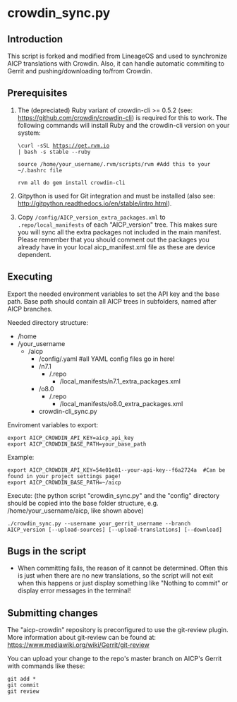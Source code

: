 crowdin_sync.py
==============

Introduction
------------
This script is forked and modified from LineageOS and used to synchronize AICP translations with Crowdin. Also, it can handle
automatic commiting to Gerrit and pushing/downloading to/from Crowdin.

Prerequisites
-------------
1. The (depreciated) Ruby variant of crowdin-cli >= 0.5.2 (see: https://github.com/crowdin/crowdin-cli) is required for this to work.
   The following commands will install Ruby and the crowdin-cli version on your system:

    <code>\curl -sSL https://get.rvm.io | bash -s stable --ruby</code>

    <code>source /home/your_username/.rvm/scripts/rvm  #Add this to your ~/.bashrc file</code>

    <code>rvm all do gem install crowdin-cli </code>

2. Gitpython is used for Git integration and must be installed (also see: http://gitpython.readthedocs.io/en/stable/intro.html).

3. Copy <code>/config/AICP_version_extra_packages.xml</code> to <code>.repo/local_manifests</code> of each "AICP_version" tree.
   This makes sure you will sync all the extra packages not included in the main manifest.
   Please remember that you should comment out the packages you already have in your local aicp_manifest.xml file
   as these are device dependent.

Executing
---------
Export the needed environment variables to set the API key and the base path.
Base path should contain all AICP trees in subfolders, named after AICP branches.

Needed directory structure:

* /home
 * /your_username
   * /aicp
     * /config/.yaml  #all YAML config files go in here!
     * /n7.1
       * /.repo
         * /local_manifests/n7.1_extra_packages.xml
     * /o8.0
       * /.repo
         * /local_manifests/o8.0_extra_packages.xml
     * crowdin-cli_sync.py

Enviroment variables to export:

    export AICP_CROWDIN_API_KEY=aicp_api_key
    export AICP_CROWDIN_BASE_PATH=your_base_path

Example:

    export AICP_CROWDIN_API_KEY=54e01e81--your-api-key--f6a2724a  #Can be found in your project settings page!
    export AICP_CROWDIN_BASE_PATH=~/aicp

Execute:
(the python script "crowdin_sync.py" and the "config" directory should be copied into the base
folder structure, e.g. /home/your_username/aicp, like shown above)

<code>./crowdin_sync.py --username your_gerrit_username --branch AICP_version [--upload-sources] [--upload-translations] [--download] </code>


Bugs in the script
--------------------
 - When committing fails, the reason of it cannot be determined. Often this is just when there
   are no new translations, so the script will not exit when this happens or just display something like
   "Nothing to commit" or display error messages in the terminal!

Submitting changes
------------------
The "aicp-crowdin" repository is preconfigured to use the git-review plugin.
More information about git-review can be found at:
https://www.mediawiki.org/wiki/Gerrit/git-review

You can upload your change to the repo's master branch on AICP's Gerrit with commands like these:

    git add *
    git commit
    git review
